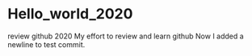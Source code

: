 # Hello_world_2020
review github 2020
My effort to review and learn github
Now I added a newline to test commit.
